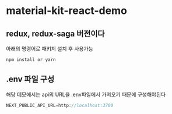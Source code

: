 # material-kit-react-demo

## redux, redux-saga 버전이다
아래의 명령어로 패키지 설치 후 사용가능
```js
npm install or yarn
```

## .env 파일 구성
해당 데모에서는 api의 URL을 .env파일에서 가져오기 때문에 구성해야된다
```js
NEXT_PUBLIC_API_URL=http://localhost:3700
```